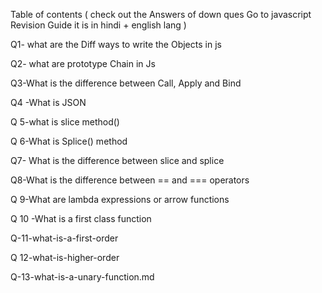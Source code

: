 Table of contents (  check out the Answers of down ques Go to javascript Revision Guide it is  in hindi + english lang )

Q1- what are the Diff ways to write the Objects in js

Q2- what are prototype Chain in Js

Q3-What is the difference between Call, Apply and Bind

Q4 -What is JSON

Q 5-what is slice method()

Q 6-What is Splice() method

Q7- What is the difference between slice and splice

Q8-What is the difference between == and === operators

Q 9-What are lambda expressions or arrow functions

Q 10 -What is a first class function

Q-11-what-is-a-first-order

Q 12-what-is-higher-order

Q-13-what-is-a-unary-function.md
